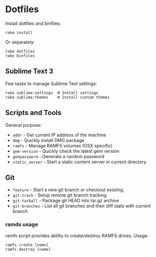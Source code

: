 # Dotfiles

Install dotfiles and binfiles:

```
rake install
```

Or separately:

```
rake dotfiles
rake binfiles
```

## Sublime Text 3

Few tasks to manage Sublime Text settings:

```
rake sublime:settings  # Install settings
rake sublime:themes    # Install custom themes
```

## Scripts and Tools

General purpose:

- `addr`          - Get current IP address of the machine
- `dmg`           - Quickly install DMG package
- `ramfs`         - Manage RAMFS volumes (OSX specific)
- `gem-version`   - Quickly check the latest gem version
- `genpassword`   - Generate a random password
- `static_server` - Start a static content server in current directory

## Git

- `feature`      - Start a new git branch or checkout existing.
- `git-track`    - Setup remote git branch tracking
- `git-tarball`  - Package git HEAD into tar.gz archive
- `git-branches` - List all git branches and their diff stats with current branch

### ramds usage

ramfs script provides ability to create/destroy RAMFS drives. Usage:

```
ramfs create [name]
ramfs destroy [name]
```